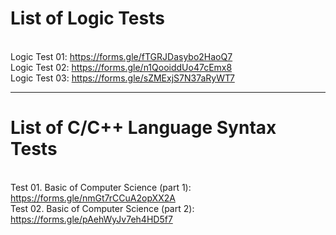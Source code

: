 # List of Logic Tests
<br>Logic Test 01: https://forms.gle/fTGRJDasybo2HaoQ7
<br>Logic Test 02: https://forms.gle/n1QooiddUo47cEmx8
<br>Logic Test 03: https://forms.gle/sZMExjS7N37aRyWT7
<hr>

# List of C/C++ Language Syntax Tests
<br>Test 01. Basic of Computer Science (part 1): https://forms.gle/nmGt7rCCuA2opXX2A
<br>Test 02. Basic of Computer Science (part 2): https://forms.gle/pAehWyJv7eh4HD5f7
